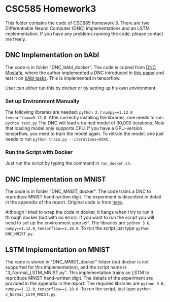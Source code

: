 # CSC585 Homework3
This folder contains the code of CSC585 homework 3. There are two Differentiable Neural Computer (DNC) implementations and an LSTM implementation. If you have any problems running the code, please contact me freely.

## DNC Implementation on bAbI
The code is in folder "DNC_bAbI_docker". The code is copied from [DNC Mostafa](https://github.com/Mostafa-Samir/DNC-tensorflow), where the author implemented a DNC introduced in [this paper](https://www.nature.com/articles/nature20101.epdf?author_access_token=ImTXBI8aWbYxYQ51Plys8NRgN0jAjWel9jnR3ZoTv0MggmpDmwljGswxVdeocYSurJ3hxupzWuRNeGvvXnoO8o4jTJcnAyhGuZzXJ1GEaD-Z7E6X_a9R-xqJ9TfJWBqz) and test it on [bAbI tasks](https://research.fb.com/downloads/babi/). This is implemented in tensorflow. 

User can either run this by docker or by setting up his own environment.

### Set up Environment Manually
The following libraries are needed:
``python 2.7``
``numpy==1.12.0``
``tensorflow==0.12.0``. 
After correctly installing the libraries, one needs to run:
`python test.py`
The DNC will load a trained model of 30,000 iterations. Note that loading model only supports CPU. If you have a GPU-version tensorflow, you need to train the model again. To retrain the model, one just needs to run ``python train.py --iterations=XXXX``.
### Run the Script with Docker
Just run the script by typing the command in ``run_docker.sh``.

## DNC Implementation on MNIST
The code is in folder "DNC_MNIST_docker". The code trains a DNC to reproduce MNIST hand-written digit. The experiment is described in detail in the appendix of the report. Original code is from [here](https://github.com/llSourcell/differentiable_neural_computer_LIVE).

Although I tried to wrap the code in docker, it hangs when I try to run it through docker (but with no error). If you want to run the script you will need to set up the environment yourself. The libraries are ``python 3.6``, ``numpy==1.12.0``, ``tensorflow==1.10.0``. To run the script just type ``python DNC_MNIST.py``.

## LSTM Implementation on MNIST
The code is stored in "DNC_MNIST_docker" folder (but docker is not supported for this implementation), and the script name is "3_Normal_LSTM_MNIST.py". This implementation trains an LSTM to reproduce MNIST hand-written digit. The details of the experiment are provided in the appendix in the report. The required libraries are ``python 3.6``, ``numpy==1.12.0``, ``tensorflow==1.10.0``. To run the script, just type ``python 3_Normal_LSTM_MNIST.py``.



